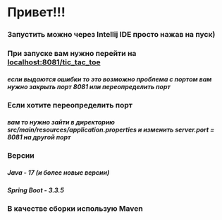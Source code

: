 <h1>Привет!!!</h1>

<h3>Запустить можно через Intellij IDE просто нажав на пуск)</h3>

<h3>При запуске вам нужно перейти на
<a href="localhost:8081/tic_tac_toe"> localhost:8081/tic_tac_toe</a></h3>


<h5>если выдаются ошибки то это возможно проблема с портом вам нужно закрыть порт 8081 или переопределить порт </h5>


<h3>Если хотите переопределить порт</h3>
<h5>вам то нужно зайти в директорию src/main/resources/application.properties и изменить
server.port = 8081 на другой порт </h5>



<h3>Версии</h3>

<h5>Java - 17 (и более новые версии)</h5>

<h5>Spring Boot - 3.3.5</h5>


<h3>В качестве сборки использую Maven</h3>

